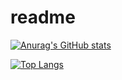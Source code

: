# readme

[![Anurag's GitHub stats](https://github-readme-stats.vercel.app/api?username=Edylmorgul)](https://github.com/anuraghazra/github-readme-stats)

[![Top Langs](https://github-readme-stats.vercel.app/api/top-langs/?username=Edylmorgul)](https://github.com/anuraghazra/github-readme-stats)




